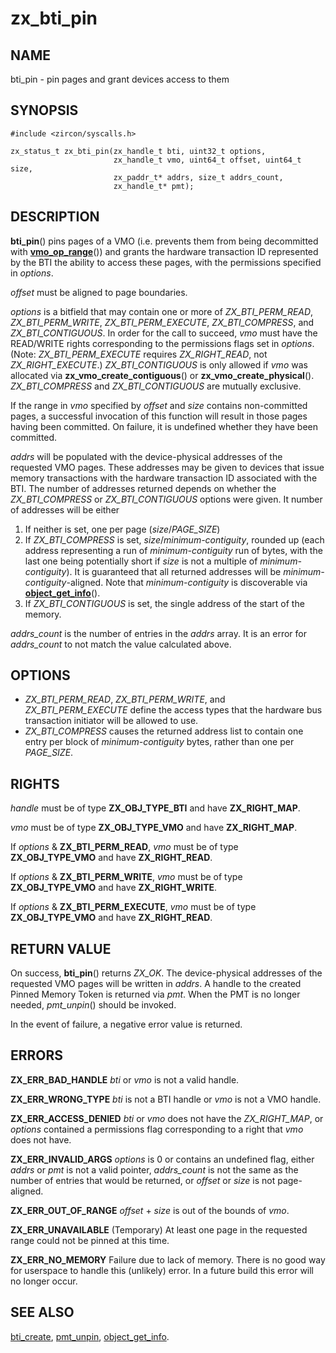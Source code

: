 # zx_bti_pin

## NAME

bti_pin - pin pages and grant devices access to them

## SYNOPSIS

```
#include <zircon/syscalls.h>

zx_status_t zx_bti_pin(zx_handle_t bti, uint32_t options,
                       zx_handle_t vmo, uint64_t offset, uint64_t size,
                       zx_paddr_t* addrs, size_t addrs_count,
                       zx_handle_t* pmt);
```

## DESCRIPTION

**bti_pin**() pins pages of a VMO (i.e. prevents them from being decommitted
with **[vmo_op_range](vmo_op_range.md)**()) and grants the hardware
transaction ID represented by the BTI the ability to access these pages,
with the permissions specified in *options*.

*offset* must be aligned to page boundaries.

*options* is a bitfield that may contain one or more of *ZX_BTI_PERM_READ*,
*ZX_BTI_PERM_WRITE*, *ZX_BTI_PERM_EXECUTE*, *ZX_BTI_COMPRESS*, and
*ZX_BTI_CONTIGUOUS*.  In order for the call to succeed, *vmo* must have the
READ/WRITE rights corresponding to the permissions flags set in *options*.
(Note: *ZX_BTI_PERM_EXECUTE* requires *ZX_RIGHT_READ*, not *ZX_RIGHT_EXECUTE*.)
*ZX_BTI_CONTIGUOUS* is only allowed if *vmo* was allocated via
**zx_vmo_create_contiguous**() or **zx_vmo_create_physical**().
*ZX_BTI_COMPRESS* and *ZX_BTI_CONTIGUOUS* are mutually exclusive.

If the range in *vmo* specified by *offset* and *size* contains non-committed
pages, a successful invocation of this function will result in those pages
having been committed.  On failure, it is undefined whether they have been
committed.

*addrs* will be populated with the device-physical addresses of the requested
VMO pages.  These addresses may be given to devices that issue memory
transactions with the hardware transaction ID associated with the BTI.  The
number of addresses returned depends on whether the *ZX_BTI_COMPRESS* or
*ZX_BTI_CONTIGUOUS* options were given.  It number of addresses will be either
1) If neither is set, one per page (*size*/*PAGE_SIZE*)
2) If *ZX_BTI_COMPRESS* is set, *size*/*minimum-contiguity*, rounded up
   (each address representing a run of *minimum-contiguity* run of bytes,
   with the last one being potentially short if *size* is not a multiple of
   *minimum-contiguity*).  It is guaranteed that all returned addresses will be
   *minimum-contiguity*-aligned.  Note that *minimum-contiguity* is discoverable
   via **[object_get_info](object_get_info.md)**().
3) If *ZX_BTI_CONTIGUOUS* is set, the single address of the start of the memory.

*addrs_count* is the number of entries in the *addrs* array.  It is an error for
*addrs_count* to not match the value calculated above.

## OPTIONS

- *ZX_BTI_PERM_READ*, *ZX_BTI_PERM_WRITE*, and *ZX_BTI_PERM_EXECUTE* define the access types
that the hardware bus transaction initiator will be allowed to use.
- *ZX_BTI_COMPRESS* causes the returned address list to contain one entry per
  block of *minimum-contiguity* bytes, rather than one per *PAGE_SIZE*.

## RIGHTS

<!-- Updated by scripts/update-docs-from-abigen, do not edit this section manually. -->

*handle* must be of type **ZX_OBJ_TYPE_BTI** and have **ZX_RIGHT_MAP**.

*vmo* must be of type **ZX_OBJ_TYPE_VMO** and have **ZX_RIGHT_MAP**.

If *options* & **ZX_BTI_PERM_READ**, *vmo* must be of type **ZX_OBJ_TYPE_VMO** and have **ZX_RIGHT_READ**.

If *options* & **ZX_BTI_PERM_WRITE**, *vmo* must be of type **ZX_OBJ_TYPE_VMO** and have **ZX_RIGHT_WRITE**.

If *options* & **ZX_BTI_PERM_EXECUTE**, *vmo* must be of type **ZX_OBJ_TYPE_VMO** and have **ZX_RIGHT_READ**.

## RETURN VALUE

On success, **bti_pin**() returns *ZX_OK*.  The device-physical addresses of the
requested VMO pages will be written in *addrs*.  A handle to the created Pinned
Memory Token is returned via *pmt*.  When the PMT is no longer needed,
*pmt_unpin*() should be invoked.

In the event of failure, a negative error value is returned.

## ERRORS

**ZX_ERR_BAD_HANDLE**  *bti* or *vmo* is not a valid handle.

**ZX_ERR_WRONG_TYPE**  *bti* is not a BTI handle or *vmo* is not a VMO handle.

**ZX_ERR_ACCESS_DENIED** *bti* or *vmo* does not have the *ZX_RIGHT_MAP*, or
*options* contained a permissions flag corresponding to a right that *vmo* does not have.

**ZX_ERR_INVALID_ARGS** *options* is 0 or contains an undefined flag, either *addrs* or *pmt*
is not a valid pointer, *addrs_count* is not the same as the number of entries that would be
returned, or *offset* or *size* is not page-aligned.

**ZX_ERR_OUT_OF_RANGE** *offset* + *size* is out of the bounds of *vmo*.

**ZX_ERR_UNAVAILABLE** (Temporary) At least one page in the requested range could
not be pinned at this time.

**ZX_ERR_NO_MEMORY**  Failure due to lack of memory.
There is no good way for userspace to handle this (unlikely) error.
In a future build this error will no longer occur.

## SEE ALSO

[bti_create](bti_create.md),
[pmt_unpin](pmt_unpin.md),
[object_get_info](object_get_info.md).
